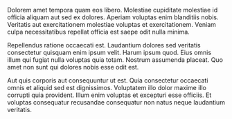 Dolorem amet tempora quam eos libero. Molestiae cupiditate molestiae id officia aliquam aut sed ex dolores. Aperiam voluptas enim blanditiis nobis. Veritatis aut exercitationem molestiae voluptas et exercitationem. Veniam culpa necessitatibus repellat officia est saepe odit nulla minima.
 Repellendus ratione occaecati est. Laudantium dolores sed veritatis consectetur quisquam enim ipsum velit. Harum ipsum quod. Eius omnis illum qui fugiat nulla voluptas quia totam. Nostrum assumenda placeat. Quo amet non sunt qui dolores nobis esse odit est.
 Aut quis corporis aut consequuntur ut est. Quia consectetur occaecati omnis et aliquid sed est dignissimos. Voluptatem illo dolor maxime illo corrupti quia provident. Illum enim voluptas et excepturi esse officiis. Et voluptas consequatur recusandae consequatur non natus neque laudantium veritatis.